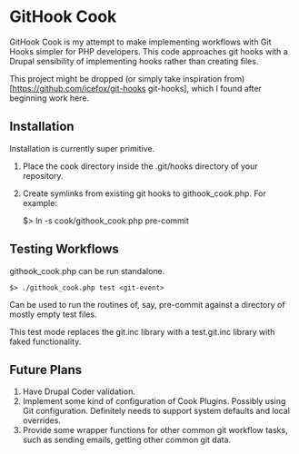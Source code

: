# GitHook Cook

GitHook Cook is my attempt to make implementing workflows with Git 
Hooks simpler for PHP developers. This code approaches git hooks with a 
Drupal sensibility of implementing hooks rather than creating files.

This project might be dropped (or simply take inspiration from) 
[https://github.com/icefox/git-hooks git-hooks], which I found after 
beginning work here.

## Installation

Installation is currently super primitive.

1. Place the cook directory inside the .git/hooks directory of your 
repository.
2. Create symlinks from existing git hooks to githook_cook.php. For example:

    $> ln -s cook/githook_cook.php pre-commit

## Testing Workflows
githook_cook.php can be run standalone.

    $> ./githook_cook.php test <git-event>

Can be used to run the routines of, say, pre-commit against a directory of mostly empty test files.

This test mode replaces the git.inc library with a test.git.inc library with faked functionality.

## Future Plans
1. Have Drupal Coder validation.
2. Implement some kind of configuration of Cook Plugins. Possibly using 
Git configuration. Definitely needs to support system defaults and 
local overrides.
3. Provide some wrapper functions for other common git workflow tasks, 
such as sending emails, getting other common git data.
